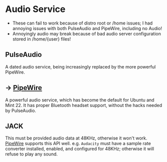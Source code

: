 # Audio Service

- These can fail to work because of distro root or /home issues; 
I had annoying issues with both PulseAudio and PipeWire, including no Audio!
- Annoyingly audio may break because of bad audio server configuration stored in /home/{user} files!

## PulseAudio
A dated audio service, being increasingly replaced by the more powerful PipeWire.


## → [PipeWire](/software/pipewire.md)
A powerful audio service, which has become the default for Ubuntu and Mint 22.
It has proper Bluetooth headset support, without the hacks needed by PulseAudio.

## JACK
This must be provided audio data at 48KHz, otherwise it won't work.
[PipeWire](/software/pipewire.md) supports this API well.
e.g. `Audacity` must have a sample rate converter installed, enabled,
and configured for 48KHz; otherwise it will refuse to play any sound.  
